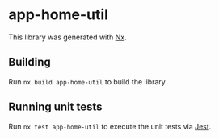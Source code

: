 # app-home-util

This library was generated with [Nx](https://nx.dev).

## Building

Run `nx build app-home-util` to build the library.

## Running unit tests

Run `nx test app-home-util` to execute the unit tests via [Jest](https://jestjs.io).
